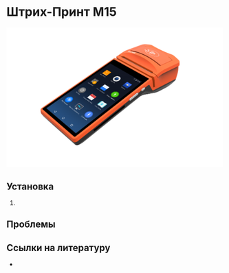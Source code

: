 # Штрих-Принт М15
![MsPos-K](https://github.com/Barsuchek/Maintenance-Center-Engineer/blob/main/Photo/KKT/MsPosK.png)

## Установка
1. 

## Проблемы
### 


## Ссылки на литературу
* 